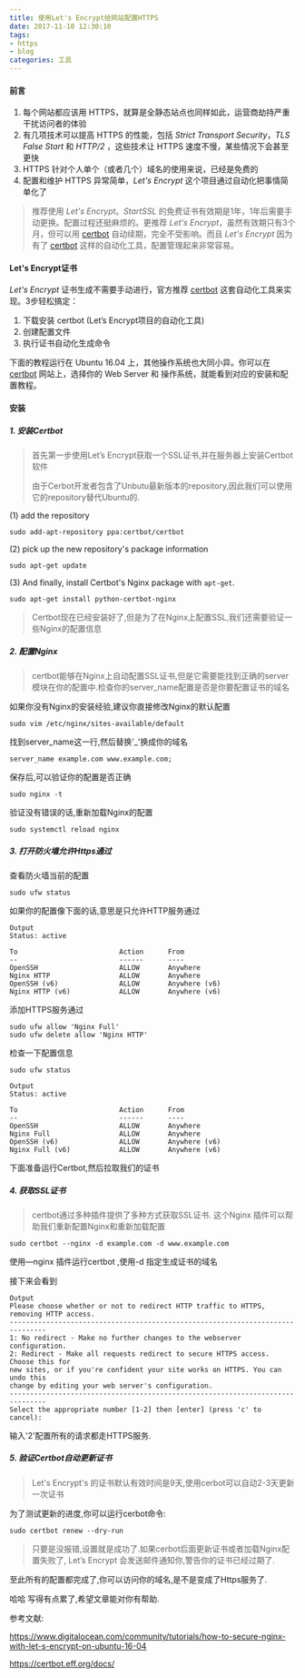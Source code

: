 ```yaml
---
title: 使用Let's Encrypt给网站配置HTTPS
date: 2017-11-10 12:30:10
tags: 
- https
- blog
categories: 工具
---
```


#### 前言

1. 每个网站都应该用 HTTPS，就算是全静态站点也同样如此，运营商劫持严重干扰访问者的体验
2. 有几项技术可以提高 HTTPS 的性能，包括 *Strict Transport Security*，*TLS False Start* 和 *HTTP/2* ，这些技术让 HTTPS 速度不慢，某些情况下会甚至更快
3. HTTPS 针对个人单个（或者几个）域名的使用来说，已经是免费的
4. 配置和维护 HTTPS 异常简单，*Let's Encrypt* 这个项目通过自动化把事情简单化了

> 推荐使用 *Let's Encrypt*。*StartSSL* 的免费证书有效期是1年，1年后需要手动更换。配置过程还挺麻烦的。更推荐 *Let's Encrypt*，虽然有效期只有3个月，但可以用 [certbot](https://certbot.eff.org/) 自动续期，完全不受影响。而且 *Let's Encrypt* 因为有了 [certbot](https://certbot.eff.org/) 这样的自动化工具，配置管理起来非常容易。

#### Let's Encrypt证书 

*Let's Encrypt* 证书生成不需要手动进行，官方推荐 [certbot](https://certbot.eff.org/) 这套自动化工具来实现。3步轻松搞定：

1. 下载安装 certbot (Let’s Encrypt项目的自动化工具)
2. 创建配置文件
3. 执行证书自动化生成命令

下面的教程运行在 Ubuntu 16.04 上，其他操作系统也大同小异。你可以在 [certbot](https://certbot.eff.org/) 网站上，选择你的 Web Server 和 操作系统，就能看到对应的安装和配置教程。

#### 安装

##### 1. 安装Certbot

> 首先第一步使用Let’s Encrypt获取一个SSL证书,并在服务器上安装Certbot软件
>
> 由于Cerbot开发者包含了Unbutu最新版本的repository,因此我们可以使用它的repository替代Ubuntu的.

(1) add the repository

```shell
sudo add-apt-repository ppa:certbot/certbot
```

(2) pick up the new repository's package information

``` shell
sudo apt-get update
```

(3) And finally, install Certbot's Nginx package with `apt-get`.

```shell
sudo apt-get install python-certbot-nginx
```

> Certbot现在已经安装好了,但是为了在Nginx上配置SSL,我们还需要验证一些Nginx的配置信息

##### 2. 配置Nginx

> certbot能够在Nginx上自动配置SSL证书,但是它需要能找到正确的server模块在你的配置中.检查你的server_name配置是否是你要配置证书的域名

如果你没有Nginx的安装经验,建议你直接修改Nginx的默认配置

```shell
sudo vim /etc/nginx/sites-available/default
```

找到server_name这一行,然后替换'_'换成你的域名

```shell
server_name example.com www.example.com;
```

保存后,可以验证你的配置是否正确

```shell
sudo nginx -t
```

验证没有错误的话,重新加载Nginx的配置

```shell
sudo systemctl reload nginx
```

##### 3. 打开防火墙允许Https通过

查看防火墙当前的配置

```shell
sudo ufw status
```

如果你的配置像下面的话,意思是只允许HTTP服务通过

```shell
Output
Status: active

To                         Action      From
--                         ------      ----
OpenSSH                    ALLOW       Anywhere                  
Nginx HTTP                 ALLOW       Anywhere                  
OpenSSH (v6)               ALLOW       Anywhere (v6)             
Nginx HTTP (v6)            ALLOW       Anywhere (v6)
```

添加HTTPS服务通过

```shell
sudo ufw allow 'Nginx Full'
sudo ufw delete allow 'Nginx HTTP'
```

检查一下配置信息

```shell
sudo ufw status
```

```shell
Output
Status: active

To                         Action      From
--                         ------      ----
OpenSSH                    ALLOW       Anywhere
Nginx Full                 ALLOW       Anywhere
OpenSSH (v6)               ALLOW       Anywhere (v6)
Nginx Full (v6)            ALLOW       Anywhere (v6)
```

下面准备运行Certbot,然后拉取我们的证书

##### 4. 获取SSL证书

> certbot通过多种插件提供了多种方式获取SSL证书. 这个Nginx 插件可以帮助我们重新配置Nginx和重新加载配置

```shelll
sudo certbot --nginx -d example.com -d www.example.com
```

使用—nginx 插件运行certbot ,使用-d 指定生成证书的域名

接下来会看到

```shell
Output
Please choose whether or not to redirect HTTP traffic to HTTPS, removing HTTP access.
-------------------------------------------------------------------------------
1: No redirect - Make no further changes to the webserver configuration.
2: Redirect - Make all requests redirect to secure HTTPS access. Choose this for
new sites, or if you're confident your site works on HTTPS. You can undo this
change by editing your web server's configuration.
-------------------------------------------------------------------------------
Select the appropriate number [1-2] then [enter] (press 'c' to cancel):
```

输入'2'配置所有的请求都走HTTPS服务.

##### 5. 验证Certbot自动更新证书

>Let's Encrypt's 的证书默认有效时间是9天,使用cerbot可以自动2-3天更新一次证书

为了测试更新的进度,你可以运行cerbot命令:

```shell
sudo certbot renew --dry-run
```

>  只要是没报错,设置就是成功了.如果cerbot后面更新证书或者加载Nginx配置失败了, Let’s Encrypt  会发送邮件通知你,警告你的证书已经过期了.

至此所有的配置都完成了,你可以访问你的域名,是不是变成了Https服务了.

哈哈 写得有点累了,希望文章能对你有帮助.



参考文献:

 https://www.digitalocean.com/community/tutorials/how-to-secure-nginx-with-let-s-encrypt-on-ubuntu-16-04

https://certbot.eff.org/docs/